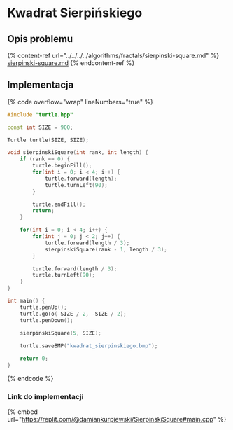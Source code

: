 # Kwadrat Sierpińskiego

## Opis problemu

{% content-ref url="../../../../algorithms/fractals/sierpinski-square.md" %}
[sierpinski-square.md](../../../../algorithms/fractals/sierpinski-square.md)
{% endcontent-ref %}

## Implementacja

{% code overflow="wrap" lineNumbers="true" %}
```cpp
#include "turtle.hpp"

const int SIZE = 900;

Turtle turtle(SIZE, SIZE);

void sierpinskiSquare(int rank, int length) {
    if (rank == 0) {
        turtle.beginFill();
        for(int i = 0; i < 4; i++) {
            turtle.forward(length);
            turtle.turnLeft(90);
        }

        turtle.endFill();
        return;
    }

    for(int i = 0; i < 4; i++) {
        for(int j = 0; j < 2; j++) {
            turtle.forward(length / 3);
            sierpinskiSquare(rank - 1, length / 3);
        }

        turtle.forward(length / 3);
        turtle.turnLeft(90);
    }
}

int main() {
    turtle.penUp();
    turtle.goTo(-SIZE / 2, -SIZE / 2);
    turtle.penDown();

    sierpinskiSquare(5, SIZE);
    
    turtle.saveBMP("kwadrat_sierpinskiego.bmp");

    return 0;
} 
```
{% endcode %}

### Link do implementacji

{% embed url="https://replit.com/@damiankurpiewski/SierpinskiSquare#main.cpp" %}
